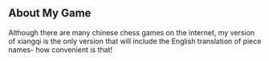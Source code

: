 ## About My Game
Although there are many chinese chess games on the internet, my version of xiangqi is the only version that will include the English translation of piece names- how convenient is that!



